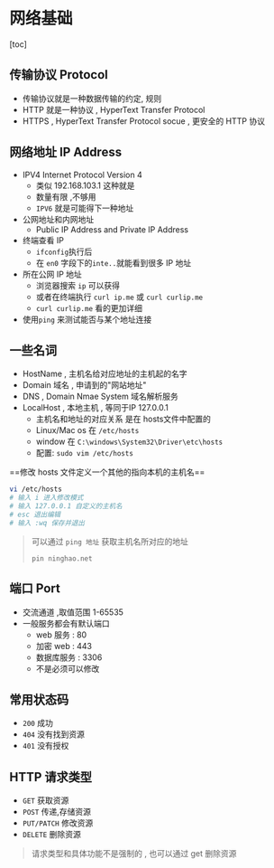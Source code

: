 # 网络基础

[toc]

## 传输协议 Protocol

- 传输协议就是一种数据传输的约定, 规则
- HTTP 就是一种协议 , HyperText Transfer Protocol
- HTTPS , HyperText Transfer Protocol socue , 更安全的 HTTP 协议

## 网络地址 IP Address

- IPV4 Internet Protocol Version 4
  - 类似 192.168.103.1 这种就是
  - 数量有限 ,不够用
  - `IPV6` 就是可能得下一种地址
- 公网地址和内网地址
  - Public IP Address and Private IP Address
- 终端查看 IP
  - `ifconfig`执行后
  - 在 `en0` 字段下的`inte..`就能看到很多 IP 地址
- 所在公网 IP 地址
  - 浏览器搜索 `ip` 可以获得
  - 或者在终端执行 `curl ip.me` 或 `curl curlip.me`
  - `curl curlip.me` 看的更加详细
- 使用`ping` 来测试能否与某个地址连接

## 一些名词

- HostName , 主机名给对应地址的主机起的名字
- Domain 域名 , 申请到的"网站地址"
- DNS , Domain Nmae System 域名解析服务
- LocalHost , 本地主机 , 等同于IP 127.0.0.1
  - 主机名和地址的对应关系 是在 hosts文件中配置的
  - Linux/Mac os 在 `/etc/hosts`
  - window 在 `C:\windows\System32\Driver\etc\hosts`
  - 配置: `sudo vim /etc/hosts`

==修改 hosts 文件定义一个其他的指向本机的主机名==

```zsh
vi /etc/hosts
# 输入 i 进入修改模式
# 输入 127.0.0.1 自定义的主机名
# esc 退出编辑
# 输入 :wq 保存并退出 
```

> 可以通过 `ping 地址` 获取主机名所对应的地址
>
> `pin ninghao.net`

## 端口 Port

- 交流通道 ,取值范围 1-65535
- 一般服务都会有默认端口
  - web 服务 : 80
  - 加密 web : 443
  - 数据库服务 : 3306
  - 不是必须可以修改

## 常用状态码

- `200` 成功
- `404` 没有找到资源
- `401` 没有授权

## HTTP 请求类型

- `GET` 获取资源
- `POST` 传递,存储资源
- `PUT/PATCH` 修改资源
- `DELETE` 删除资源

> 请求类型和具体功能不是强制的 , 也可以通过 get 删除资源
